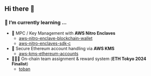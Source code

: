 ## Hi there 👋

<!--
**ikmzkro/ikmzkro** is a ✨ _special_ ✨ repository because its `README.md` (this file) appears on your GitHub profile.

Here are some ideas to get you started:

- 🔭 I’m currently working on ...
- 🌱 I’m currently learning ...
- 👯 I’m looking to collaborate on ...
- 🤔 I’m looking for help with ...
- 💬 Ask me about ...
- 📫 How to reach me: ...
- 😄 Pronouns: ...
- ⚡ Fun fact: ...
-->

### 🌱 I’m currently learning ...

- 🔐 MPC / Key Management with **AWS Nitro Enclaves**  
  - [aws-nitro-enclave-blockchain-wallet](https://github.com/aws-samples/aws-nitro-enclave-blockchain-wallet)
  - [aws-nitro-enclaves-sdk-c](https://github.com/aws/aws-nitro-enclaves-sdk-c)
- 🔑 Secure Ethereum account handling via **AWS KMS**
  - [aws-kms-ethereum-accounts](https://github.com/aws-samples/aws-kms-ethereum-accounts)
- 🧑‍🤝‍🧑 On-chain team assignment & reward system (**ETH Tokyo 2024 Finalist**)
  - [toban](https://github.com/hackdays-io/toban)
